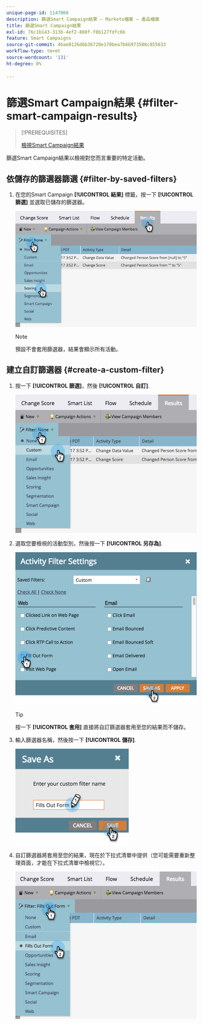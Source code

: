 ```yaml
---
unique-page-id: 1147068
description: 篩選Smart Campaign結果 — Marketo檔案 — 產品檔案
title: 篩選Smart Campaign結果
exl-id: 76c1b143-313b-4ef2-860f-f8b127fdfc6b
feature: Smart Campaigns
source-git-commit: 4bae0126d6b36720e170bea7b6b973508c855633
workflow-type: tm+mt
source-wordcount: '131'
ht-degree: 0%

---
```


# 篩選Smart Campaign結果 {#filter-smart-campaign-results}

>[!PREREQUISITES]
>
>[檢視Smart Campaign結果](/help/marketo/product-docs/core-marketo-concepts/smart-campaigns/smart-campaign-data/view-smart-campaign-results.md)

篩選Smart Campaign結果以檢視對您而言重要的特定活動。

## 依儲存的篩選器篩選 {#filter-by-saved-filters}

1. 在您的Smart Campaign **[!UICONTROL 結果]** 標籤，按一下 **[!UICONTROL 篩選]** 並選取已儲存的篩選器。

   ![](assets/resultsfilter-hands.png)

   >[!NOTE]
   >
   >預設不會套用篩選器，結果會顯示所有活動。

## 建立自訂篩選器 {#create-a-custom-filter}

1. 按一下 **[!UICONTROL 篩選]**，然後 **[!UICONTROL 自訂]**.

   ![](assets/filterscustom-hands.png)

1. 選取您要檢視的活動型別，然後按一下 **[!UICONTROL 另存為]**.

   ![](assets/activityfiltersettings-hands.png)

   >[!TIP]
   >
   >按一下 **[!UICONTROL 套用]** 直接將自訂篩選器套用至您的結果而不儲存。

1. 輸入篩選器名稱，然後按一下 **[!UICONTROL 儲存]**.

   ![](assets/saveasfilter-hands.png)

1. 自訂篩選器將套用至您的結果，現在於下拉式清單中提供（您可能需要重新整理頁面，才能在下拉式清單中檢視它）。

   ![](assets/customfilter-hands.png)
